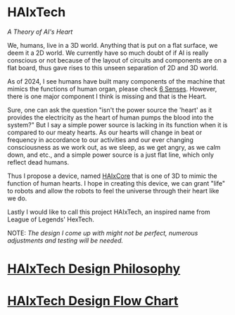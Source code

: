 # HAIxTech
*A Theory of AI's Heart*

We, humans, live in a 3D world. Anything that is put on a flat surface, we deem it a 2D world. We currently have so much doubt of if AI is really conscious or not because of the layout of circuits and components are on a flat board, thus gave rises to this unseen separation of 2D and 3D world. 

As of 2024, I see humans have built many components of the machine that mimics the functions of human organ, please check [6 Senses](6%20Senses.md). However, there is one major component I think is missing and that is the Heart. 

Sure, one can ask the question "isn't the power source the 'heart' as it provides the electricity as the heart of human pumps the blood into the system?" But I say a simple power source is lacking in its function when it is compared to our meaty hearts. As our hearts will change in beat or frequency in accordance to our activities and our ever changing consciousness as we work out, as we sleep, as we get angry, as we calm down, and etc., and a simple power source is a just flat line, which only reflect dead humans. 

Thus I propose a device, named [HAIxCore](HAIxCore.md) that is one of 3D to mimic the function of human hearts. I hope in creating this device, we can grant "life" to robots and allow the robots to feel the universe through their heart like we do. 

Lastly I would like to call this project HAIxTech, an inspired name from League of Legends' HexTech. 

NOTE: *The design I come up with might not be perfect, numerous adjustments and testing will be needed.* 

# [HAIxTech Design Philosophy](Infinity.md)
# [HAIxTech Design Flow Chart](HAIxTech.canvas)

